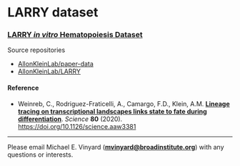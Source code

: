 # LARRY dataset

### [LARRY *in vitro* Hematopoiesis Dataset](https://)

Source repositories
* [AllonKleinLab/paper-data](https://github.com/AllonKleinLab/paper-data/tree/master/Lineage_tracing_on_transcriptional_landscapes_links_state_to_fate_during_differentiation)
* [AllonKleinLab/LARRY](https://github.com/AllonKleinLab/LARRY)

#### Reference
* Weinreb, C., Rodriguez-Fraticelli, A., Camargo, F.D., Klein, A.M. <a href="https://science.sciencemag.org/content/367/6479/eaaw3381">**Lineage tracing on transcriptional landscapes links state to fate during differentiation**</a>. *Science* **80** (2020). https://doi.org/10.1126/science.aaw3381

---

Please email Michael E. Vinyard (**mvinyard@broadinstitute.org**) with any questions or interests. 
